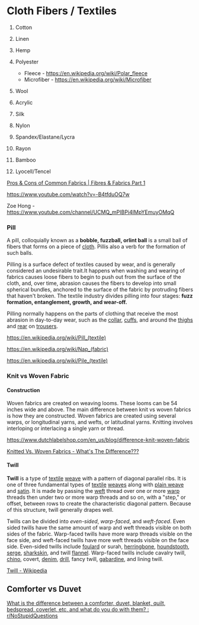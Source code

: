# Cloth Fibers / Textiles

1. Cotton
2. Linen
3. Hemp
4. Polyester

    - Fleece - https://en.wikipedia.org/wiki/Polar_fleece
    - Microfiber - https://en.wikipedia.org/wiki/Microfiber

5. Wool
6. Acrylic
7. Silk
8. Nylon
9. Spandex/Elastane/Lycra
10. Rayon
11. Bamboo
12. Lyocell/Tencel

[Pros & Cons of Common Fabrics | Fibres & Fabrics Part 1](https://www.youtube.com/watch?v=9QmTnHNb8ro)

https://www.youtube.com/watch?v=-B4tfduOQ7w

Zoe Hong - https://www.youtube.com/channel/UCMQ_mPIBPi4IMpYEmuyOMqQ

### Pill

A pill, colloquially known as a **bobble, fuzzball, orlint ball** is a small ball of fibers that forms on a piece of [cloth](https://en.wikipedia.org/wiki/Cloth). Pillis also a verb for the formation of such balls.

Pilling is a surface defect of textiles caused by wear, and is generally considered an undesirable trait.It happens when washing and wearing of fabrics causes loose fibers to begin to push out from the surface of the cloth, and, over time, abrasion causes the fibers to develop into small spherical bundles, anchored to the surface of the fabric by protruding fibers that haven't broken. The textile industry divides pilling into four stages: **fuzz formation, entanglement, growth, and wear-off.**

Pilling normally happens on the parts of clothing that receive the most abrasion in day-to-day wear, such as the [collar](https://en.wikipedia.org/wiki/Collar_(clothing)), [cuffs](https://en.wikipedia.org/wiki/Cuff), and around the [thighs](https://en.wikipedia.org/wiki/Thighs) and [rear](https://en.wikipedia.org/wiki/Buttocks) on [trousers](https://en.wikipedia.org/wiki/Trousers).

https://en.wikipedia.org/wiki/Pill_(textile)

https://en.wikipedia.org/wiki/Nap_(fabric)

https://en.wikipedia.org/wiki/Pile_(textile)

### Knit vs Woven Fabric

#### Construction

Woven fabrics are created on weaving looms. These looms can be 54 inches wide and above. The main difference between knit vs woven fabrics is how they are constructed. Woven fabrics are created using several warps, or longitudinal yarns, and wefts, or latitudinal yarns. Knitting involves interloping or interlacing a single yarn or thread.

https://www.dutchlabelshop.com/en_us/blog/difference-knit-woven-fabric

[Knitted Vs. Woven Fabrics - What's The Difference???](https://www.youtube.com/watch?v=Zg2aJpd_KJg)

#### Twill

**Twill** is a type of [textile](https://en.wikipedia.org/wiki/Textile "Textile") [weave](https://en.wikipedia.org/wiki/Weaving "Weaving") with a pattern of diagonal parallel ribs. It is one of three fundamental types of [textile](https://en.wikipedia.org/wiki/Textile "Textile") [weaves](https://en.wikipedia.org/wiki/Weaving "Weaving") along with [plain weave](https://en.wikipedia.org/wiki/Plain_weave "Plain weave") and [satin](https://en.wikipedia.org/wiki/Satin "Satin"). It is made by passing the [weft](https://en.wikipedia.org/wiki/Weft "Weft") thread over one or more [warp](https://en.wikipedia.org/wiki/Warp_(weaving) "Warp (weaving)") threads then under two or more warp threads and so on, with a "step," or offset, between rows to create the characteristic diagonal pattern. Because of this structure, twill generally drapes well.

Twills can be divided into _even-sided_, _warp-faced_, and _weft-faced_. Even sided twills have the same amount of warp and weft threads visible on both sides of the fabric. Warp-faced twills have more warp threads visible on the face side, and weft-faced twills have more weft threads visible on the face side. Even-sided twills include [foulard](https://en.wikipedia.org/wiki/Foulard "Foulard") or surah, [herringbone](https://en.wikipedia.org/wiki/Herringbone_(cloth) "Herringbone (cloth)"), [houndstooth](https://en.wikipedia.org/wiki/Houndstooth "Houndstooth"), [serge](https://en.wikipedia.org/wiki/Serge_(fabric) "Serge (fabric)"), [sharkskin](https://en.wikipedia.org/wiki/Sharkskin "Sharkskin"), and twill [flannel](https://en.wikipedia.org/wiki/Flannel "Flannel"). Warp-faced twills include cavalry twill, [chino](https://en.wikipedia.org/wiki/Chino_cloth "Chino cloth"), covert, [denim](https://en.wikipedia.org/wiki/Denim "Denim"), [drill](https://en.wikipedia.org/wiki/Drill_(fabric) "Drill (fabric)"), fancy twill, [gabardine](https://en.wikipedia.org/wiki/Gabardine "Gabardine"), and lining twill.

[Twill - Wikipedia](https://en.wikipedia.org/wiki/Twill)

## Comforter vs Duvet

[What is the difference between a comforter, duvet, blanket, quilt, bedspread, coverlet, etc, and what do you do with them? : r/NoStupidQuestions](https://www.reddit.com/r/NoStupidQuestions/comments/14sugju/what_is_the_difference_between_a_comforter_duvet/)
